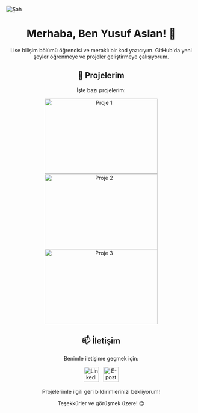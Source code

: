 ![Şah](https://github.com/YusufASLAN1453/YusufAslan1453/assets/144056342/2ebf6e00-4bb4-4510-b5fa-b055756394a7)
<h1 align="center">Merhaba, Ben Yusuf Aslan! 👋</h1>

<p align="center">Lise bilişim bölümü öğrencisi ve meraklı bir kod yazıcıyım. GitHub'da yeni şeyler öğrenmeye ve projeler geliştirmeye çalışıyorum.</p>

<h2 align="center">🚀 Projelerim</h2>

<p align="center">İşte bazı projelerim:</p>

<div align="center">
  
  <a href="link">
    <img src="proje1-resim-linki" alt="Proje 1" width="300" height="200">
  </a>
  <a href="link">
    <img src="proje2-resim-linki" alt="Proje 2" width="300" height="200">
  </a>
  <a href="link">
    <img src="Yusuf.png" alt="Proje 3" width="300" height="200">
  </a>
  
</div>

<h2 align="center">📫 İletişim</h2>

<p align="center">Benimle iletişime geçmek için:</p>

<p align="center">
  <a href="linkedin-link"><img src="linkedin-logo-linki" alt="LinkedIn" width="40" height="40"></a>&nbsp;&nbsp;
  <a href="mailto:ornek@eposta.com"><img src="mail-logo-linki" alt="E-posta" width="40" height="40"></a>
</p>

<p align="center">Projelerimle ilgili geri bildirimlerinizi bekliyorum!</p>

<p align="center">Teşekkürler ve görüşmek üzere! 😊</p>

